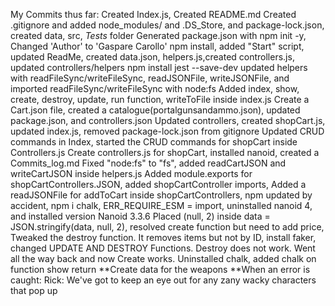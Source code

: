 My Commits thus far:
Created Index.js, Created README.md
Created .gitignore and added node_modules/ and .DS_Store, and package-lock.json, created data, src, _Tests_ folder
Generated package.json with npm init -y, Changed 'Author' to 'Gaspare Carollo' 
npm install, added "Start" script, updated ReadMe, created data.json, helpers.js,created controllers.js, updated controllers/helpers
npm install jest --save-dev
updated helpers with readFileSync/writeFileSync, readJSONFile, writeJSONFile, and imported readFileSync/writeFileSync with node:fs
Added index, show, create, destroy, update, run function, writeToFile inside index.js
Create a Cart.json file, created a catalogue(portalgunsandammo.json), updated package.json, and controllers.json
Updated controllers, created shopCart.js, updated index.js, 
removed package-lock.json from gitignore
Updated CRUD commands in Index, started the CRUD commands for shopCart inside Controllers.js
Create controllers.js for shopCart, installed nanoid, created a Commits_log.md
Fixed "node:fs" to "fs", added readCartJSON and writeCartJSON inside helpers.js
Added module.exports for shopCartControllers.JSON, added shopCartController imports,
Added a readJSONFile for addToCart inside shopCartControllers, npm updated by accident, npm i chalk, ERR_REQUIRE_ESM = import, uninstalled nanoid 4, and installed version Nanoid 3.3.6
Placed (null, 2) inside data = JSON.stringify(data, null, 2), resolved create function but need to add price, 
Tweaked the destroy function. It removes items but not by ID, install faker, changed UPDATE AND DESTROY Functions. Destroy does not work. Went all the way back and now Create works. 
Uninstalled chalk, added chalk on function show return
**Create data for the weapons
**When an error is caught: Rick:  We've got to keep an eye out for any zany wacky characters that pop up
